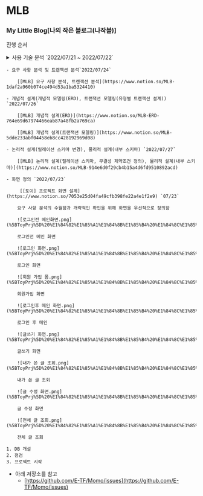 # MLB
### My Little Blog[나의 작은 블로그(나작블)]

진행 순서
    
<details><summary>사용 기술 분석 `2022/07/21 ~ 2022/07/22`</summary>
 [[토이] 나의 작은 블로그 프로젝트 계획](https://www.notion.so/2bf997970a89499eb8f98a26c9e4fb55) `07/21`
 [[토이] 프로젝트 개요 정리하기](https://www.notion.so/2cf661a9ff3e4e16ae21132f90a2ba91) `07/22`
    - Spring Boot Starter
        - Project : Gradle Project
        - Spring Boot Version : 2.7.2
        - Group : com.project
        - Artifact: mlb
        - Packaging : Jar
        - Java Version : 11
        - Dependencies
            - Spring Boot (2.7.2ver)
            - Lombok
            - Thymeleaf
            - MySQL Driver
            - MyBatis Framework
    - 사용 기술
        - MySQL 8.0
        - MyBatis
        - Java11
        - Spring Framwork
        - Gradle
</details>
       
    - 요구 사항 분석 및 트랜잭션 분석`2022/07/24`
        
        [[MLB] 요구 사항 분석, 트랜잭션 분석](https://www.notion.so/MLB-1daf2a960b074ce494d53a1ba5324410) 
        
    - 개념적 설계(개념적 모델링(ERD), 트랜잭션 모델링(유형별 트랜잭션 설계)) `2022/07/26`
        
        [[MLB] 개념적 설계(ERD)](https://www.notion.so/MLB-ERD-764e69d67974466eab87a48fb2a769ca) 
        
        [[MLB] 개념적 설계(트랜잭션 모델링)](https://www.notion.so/MLB-5dde233abf04458eb8cc428192969d08) 
        
    - 논리적 설계(릴레이션 스키마 변경), 물리적 설계(내부 스키마) `2022/07/27`
        
        [[MLB] 논리적 설계(릴레이션 스키마, 무결성 제약조건 정의), 물리적 설계(내부 스키마)](https://www.notion.so/MLB-914e6d0f29cb4b15a4d6fd9510892acd) 
        
    - 화면 정의 `2022/07/23`
        
         [[토이] 프로젝트 화면 설계](https://www.notion.so/7053e25d04fa49cfb398fe22a4e1f2e9) `07/23`
        
        요구 사항 분석의 수월함과 개략적인 확인을 위해 화면을 우선적으로 정의함
        
        ![로그인전 메인화면.png](%5BToyPrj%5D%20%E1%84%82%E1%85%A1%E1%84%8B%E1%85%B4%20%E1%84%8C%E1%85%A1%E1%86%A8%E1%84%8B%E1%85%B3%E1%86%AB%20%E1%84%87%E1%85%B3%E1%86%AF%E1%84%85%E1%85%A9%E1%84%80%E1%85%B3%20c3189f7639be4feb982f0aabf2a79d67/%25EB%25A1%259C%25EA%25B7%25B8%25EC%259D%25B8%25EC%25A0%2584_%25EB%25A9%2594%25EC%259D%25B8%25ED%2599%2594%25EB%25A9%25B4.png)
        
        로그인전 메인 화면
        
        ![로그인 화면.png](%5BToyPrj%5D%20%E1%84%82%E1%85%A1%E1%84%8B%E1%85%B4%20%E1%84%8C%E1%85%A1%E1%86%A8%E1%84%8B%E1%85%B3%E1%86%AB%20%E1%84%87%E1%85%B3%E1%86%AF%E1%84%85%E1%85%A9%E1%84%80%E1%85%B3%20c3189f7639be4feb982f0aabf2a79d67/%25EB%25A1%259C%25EA%25B7%25B8%25EC%259D%25B8_%25ED%2599%2594%25EB%25A9%25B4.png)
        
        로그인 화면
        
        ![회원 가입 폼.png](%5BToyPrj%5D%20%E1%84%82%E1%85%A1%E1%84%8B%E1%85%B4%20%E1%84%8C%E1%85%A1%E1%86%A8%E1%84%8B%E1%85%B3%E1%86%AB%20%E1%84%87%E1%85%B3%E1%86%AF%E1%84%85%E1%85%A9%E1%84%80%E1%85%B3%20c3189f7639be4feb982f0aabf2a79d67/%25ED%259A%258C%25EC%259B%2590_%25EA%25B0%2580%25EC%259E%2585_%25ED%258F%25BC.png)
        
        회원가입 화면
        
        ![로그인후 메인 화면.png](%5BToyPrj%5D%20%E1%84%82%E1%85%A1%E1%84%8B%E1%85%B4%20%E1%84%8C%E1%85%A1%E1%86%A8%E1%84%8B%E1%85%B3%E1%86%AB%20%E1%84%87%E1%85%B3%E1%86%AF%E1%84%85%E1%85%A9%E1%84%80%E1%85%B3%20c3189f7639be4feb982f0aabf2a79d67/%25EB%25A1%259C%25EA%25B7%25B8%25EC%259D%25B8%25ED%259B%2584_%25EB%25A9%2594%25EC%259D%25B8_%25ED%2599%2594%25EB%25A9%25B4.png)
        
        로그인 후 메인
        
        ![글쓰기 화면.png](%5BToyPrj%5D%20%E1%84%82%E1%85%A1%E1%84%8B%E1%85%B4%20%E1%84%8C%E1%85%A1%E1%86%A8%E1%84%8B%E1%85%B3%E1%86%AB%20%E1%84%87%E1%85%B3%E1%86%AF%E1%84%85%E1%85%A9%E1%84%80%E1%85%B3%20c3189f7639be4feb982f0aabf2a79d67/%25EA%25B8%2580%25EC%2593%25B0%25EA%25B8%25B0_%25ED%2599%2594%25EB%25A9%25B4.png)
        
        글쓰기 화면
        
        ![내가 쓴 글 조회.png](%5BToyPrj%5D%20%E1%84%82%E1%85%A1%E1%84%8B%E1%85%B4%20%E1%84%8C%E1%85%A1%E1%86%A8%E1%84%8B%E1%85%B3%E1%86%AB%20%E1%84%87%E1%85%B3%E1%86%AF%E1%84%85%E1%85%A9%E1%84%80%E1%85%B3%20c3189f7639be4feb982f0aabf2a79d67/%25EB%2582%25B4%25EA%25B0%2580_%25EC%2593%25B4_%25EA%25B8%2580_%25EC%25A1%25B0%25ED%259A%258C.png)
        
        내가 쓴 글 조회
        
        ![글 수정 화면.png](%5BToyPrj%5D%20%E1%84%82%E1%85%A1%E1%84%8B%E1%85%B4%20%E1%84%8C%E1%85%A1%E1%86%A8%E1%84%8B%E1%85%B3%E1%86%AB%20%E1%84%87%E1%85%B3%E1%86%AF%E1%84%85%E1%85%A9%E1%84%80%E1%85%B3%20c3189f7639be4feb982f0aabf2a79d67/%25EA%25B8%2580_%25EC%2588%2598%25EC%25A0%2595_%25ED%2599%2594%25EB%25A9%25B4.png)
        
        글 수정 화면
        
        ![전체 글 조회.png](%5BToyPrj%5D%20%E1%84%82%E1%85%A1%E1%84%8B%E1%85%B4%20%E1%84%8C%E1%85%A1%E1%86%A8%E1%84%8B%E1%85%B3%E1%86%AB%20%E1%84%87%E1%85%B3%E1%86%AF%E1%84%85%E1%85%A9%E1%84%80%E1%85%B3%20c3189f7639be4feb982f0aabf2a79d67/%25EC%25A0%2584%25EC%25B2%25B4_%25EA%25B8%2580_%25EC%25A1%25B0%25ED%259A%258C.png)
        
        전체 글 조회
        
    1. DB 개설
    2. 점검
    3. 프로젝트 시작
- 아래 저장소를 참고
    - [https://github.com/E-TF/Momo/issues](https://github.com/E-TF/Momo/issues)
